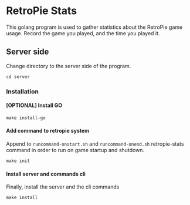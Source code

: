 # RetroPie Stats

This golang program is used to gather statistics about the RetroPie game usage. Record the game you played, and the time
you played it.

## Server side

Change directory to the server side of the program.

```shell
cd server
```

### Installation

#### **[OPTIONAL]** Install GO

```shell
make install-go
```

#### Add command to retropie system

Append to `runcommand-onstart.sh` and `runcommand-onend.sh` retropie-stats command in order to run on game startup and
shutdown.

```shell
make init
```

#### Install server and commands cli

Finally, install the server and the cli commands

```shell
make install
```